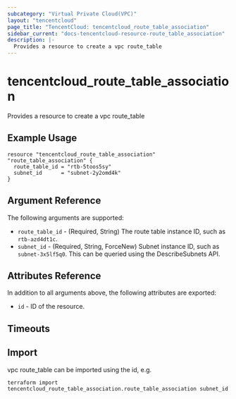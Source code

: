 ```yaml
---
subcategory: "Virtual Private Cloud(VPC)"
layout: "tencentcloud"
page_title: "TencentCloud: tencentcloud_route_table_association"
sidebar_current: "docs-tencentcloud-resource-route_table_association"
description: |-
  Provides a resource to create a vpc route_table
---
```


# tencentcloud_route_table_association

Provides a resource to create a vpc route_table

## Example Usage

```hcl
resource "tencentcloud_route_table_association" "route_table_association" {
  route_table_id = "rtb-5toos5sy"
  subnet_id      = "subnet-2y2omd4k"
}
```

## Argument Reference

The following arguments are supported:

* `route_table_id` - (Required, String) The route table instance ID, such as `rtb-azd4dt1c`.
* `subnet_id` - (Required, String, ForceNew) Subnet instance ID, such as `subnet-3x5lf5q0`. This can be queried using the DescribeSubnets API.

## Attributes Reference

In addition to all arguments above, the following attributes are exported:

* `id` - ID of the resource.



## Timeouts

<no value>


## Import

vpc route_table can be imported using the id, e.g.

```
terraform import tencentcloud_route_table_association.route_table_association subnet_id
```

